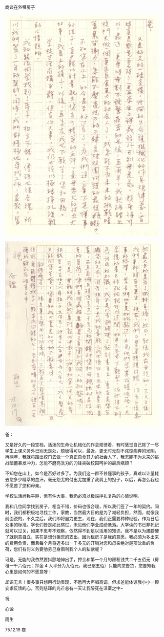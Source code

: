 商谈在外租房子

![page-1](../../image/%E4%BF%A1%E6%9C%AD/1986-12-19_%E5%95%86%E8%B0%88%E5%9C%A8%E5%A4%96%E7%A7%9F%E6%88%BF%E5%AD%90/page-1.jpg)

![page-2](../../image/%E4%BF%A1%E6%9C%AD/1986-12-19_%E5%95%86%E8%B0%88%E5%9C%A8%E5%A4%96%E7%A7%9F%E6%88%BF%E5%AD%90/page-2.jpg)

爸：

又是好久的一段空档，活泼的生命让机械化的作息规律着，有时感觉自己除了一尽学生上课义务外已别无是处，颓唐得可以，最近，更无时无刻不诧惊疾奔的光阴，再两年，我就将踏出校门去做一个真正自食其力的社会人了，我怎能不为未来的挑战暗蓄暴发冲力，怎能不磨亮洗刃的刀锋突破校园呵护的最后瓶颈？

不知您在山上，如今是否好过多了。为我们这一群不甚懂事的孩子，真难以计量耗去您多少精萃的血汗。毫无怨尤的付出尤加重了我肩上的担子，以后，再怎么我也不愿苦了您和母亲。

学校生活尚称平静，但有件大事，我仍必须以极端挣扎复杂的心情说明。

我和几位同学找到房子，相当不错，价码也很合理，所以我们签了一年的契约。同时，我们都积极地寻找工作，家教，当然最大目的是为了减轻负担，然而，就像我前面说的，不久之后，我们即将自力更生，现在，我们正需要种种经验，作为日后处事的标准。学长们皆是如此熬过，未见他们学业成绩低落。大学读的书已非死记就可以过关，如果不思考不观察，依然得不到足以活用的知识。我不是以为翅膀硬了就刻意自立，实在是想分担您的支出，因为租房子是我的意愿，我必须为多出来的费用负责，而且每个月将近多出一千多元的开销对您和母亲绝对是项沈重的负荷，您们有何义务要劬劳己身图利我个人的私欲呢？

可是，无能的我依然要抖颤地伸出手，押金和第一个月的房租钱共二千五佰元（房租一千六佰元；押金 4 人平分为九佰元，我已壂五佰）只能向您告贷，您要知我心里是如何的不愿意呀！

却语无言！很多事只想用行动表现，不愿再大声唱高调。但求爸能体谅我小小一颗妄求反馈的心，否则慈晖的光芒总有一天让我醉死在温室之中~

祝

心谧

雨生

75.12.19 夜
